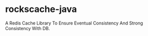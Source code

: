 # rockscache-java
A Redis Cache Library To Ensure Eventual Consistency And Strong Consistency With DB.
